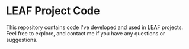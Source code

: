 # LEAF Project Code

This repository contains code I've developed and used in LEAF projects.
Feel free to explore, and contact me if you have any questions or suggestions.
